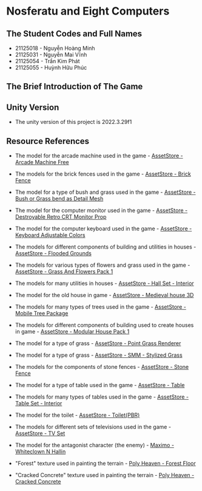 # Nosferatu and Eight Computers

## The Student Codes and Full Names

- 21125018 - Nguyễn Hoàng Minh
- 21125031 - Nguyễn Mai Vĩnh
- 21125054 - Trần Kim Phát
- 21125055 - Huỳnh Hữu Phúc

## The Brief Introduction of The Game

## Unity Version

- The unity version of this project is 2022.3.29f1

## Resource References

- The model for the arcade machine used in the game - [AssetStore - Arcade Machine Free](https://assetstore.unity.com/packages/3d/arcade-machine-free-92191)

- The models for the brick fences used in the game - [AssetStore - Brick Fence](https://assetstore.unity.com/packages/p/brick-fence-80062)

- The model for a type of bush and grass used in the game - [AssetStore - Bush or Grass bend as Detail Mesh](https://assetstore.unity.com/packages/tools/terrain/bush-or-grass-bend-as-detail-mesh-210986)

- The model for the computer monitor used in the game - [AssetStore - Destroyable Retro CRT Monitor Prop](https://assetstore.unity.com/packages/3d/props/electronics/destroyable-retro-crt-monitor-prop-157334)

- The model for the computer keyboard used in the game - [AssetStore - Keyboard Adjustable Colors](https://assetstore.unity.com/packages/3d/props/electronics/keyboard-adjustable-colors-154305)

- The models for different components of building and utilities in houses - [AssetStore - Flooded Grounds](https://assetstore.unity.com/packages/3d/environments/flooded-grounds-48529)

- The models for various types of flowers and grass used in the game - [AssetStore - Grass And Flowers Pack 1](https://assetstore.unity.com/packages/2d/textures-materials/nature/grass-and-flowers-pack-1-17100)

- The models for many utilities in houses - [AssetStore - Hall Set - Interior](https://assetstore.unity.com/packages/3d/props/furniture/hall-set-interior-263077)

- The model for the old house in game - [AssetStore - Medieval house 3D](https://assetstore.unity.com/packages/3d/environments/historic/medieval-house-3d-66708)

- The models for many types of trees used in the game - [AssetStore - Mobile Tree Package](https://assetstore.unity.com/packages/3d/vegetation/trees/mobile-tree-package-18866)

- The models for different components of building used to create houses in game - [AssetStore - Modular House Pack 1](https://assetstore.unity.com/packages/3d/environments/urban/modular-house-pack-1-236466)

- The model for a type of grass - [AssetStore - Point Grass Renderer](https://assetstore.unity.com/packages/3d/vegetation/point-grass-renderer-207854)

- The model for a type of grass - [AssetStore - SMM - Stylized Grass](https://assetstore.unity.com/packages/3d/environments/smm-stylized-grass-184975)

- The models for the components of stone fences - [AssetStore - Stone Fence](https://assetstore.unity.com/packages/3d/props/exterior/stone-fence-2437)

- The model for a type of table used in the game - [AssetStore - Table](https://assetstore.unity.com/packages/3d/props/furniture/table-162871)

- The models for many types of tables used in the game - [AssetStore - Table Set - Interior](https://assetstore.unity.com/packages/3d/props/furniture/table-set-interior-263303)

- The model for the toilet - [AssetStore - Toilet(PBR)](https://assetstore.unity.com/packages/3d/props/furniture/toilet-pbr-148108)

- The models for different sets of televisions used in the game - [AssetStore - TV Set](https://assetstore.unity.com/packages/3d/props/electronics/tv-set-26193)

- The model for the antagonist character (the enemy) - [Maximo - Whiteclown N Hallin](https://www.mixamo.com/#/?page=1&query=Hallin&type=Character)

- "Forest" texture used in painting the terrain - [Poly Heaven - Forest Floor](https://polyhaven.com/a/forest_floor)

- "Cracked Concrete" texture used in painting the terrain - [Poly Heaven - Cracked Concrete](https://polyhaven.com/a/cracked_concrete)
